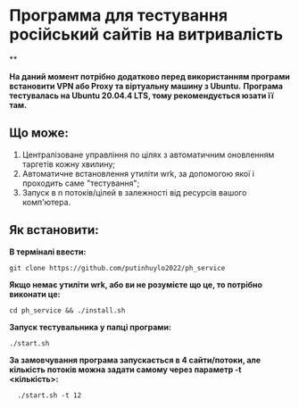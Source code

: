 
# Программа для тестування російський сайтів на витривалість
**

**На даний момент потрібно додатково перед використанням програми встановити VPN або Proxy та віртуальну машину з Ubuntu.**
**Програма тестувалась на Ubuntu 20.04.4 LTS, тому рекомендується юзати її там.**


##  Що може:

 1. Централізоване управління по цілях з автоматичним оновленням
    таргетів кожну хвилину; 
 2. Автоматичне встановлення утиліти wrk, за
        допомогою якої і проходить саме "тестування";
 3. Запуск в n потоків/цілей в залежності від ресурсів вашого комп'ютера.

##  Як встановити:

****В терміналі ввести:****

    git clone https://github.com/putinhuylo2022/ph_service

****Якщо немає утиліти wrk, або ви не розумієте що це, то потрібно виконати це:****

    cd ph_service && ./install.sh

****Запуск тестувальника у папці програми:****

    ./start.sh
   
  **За замовчування програма запускається в 4 сайти/потоки, але кількість потоків можна задати самому через параметр -t <кількість>:**
  

      ./start.sh -t 12
